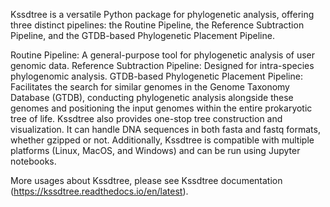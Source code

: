 Kssdtree is a versatile Python package for phylogenetic analysis, offering three distinct pipelines: the Routine Pipeline, the Reference Subtraction Pipeline, and the GTDB-based Phylogenetic Placement Pipeline.

Routine Pipeline: A general-purpose tool for phylogenetic analysis of user genomic data.
Reference Subtraction Pipeline: Designed for intra-species phylogenomic analysis.
GTDB-based Phylogenetic Placement Pipeline: Facilitates the search for similar genomes in the Genome Taxonomy Database (GTDB), conducting phylogenetic analysis alongside these genomes and positioning the input genomes within the entire prokaryotic tree of life.
Kssdtree also provides one-stop tree construction and visualization. It can handle DNA sequences in both fasta and fastq formats, whether gzipped or not. Additionally, Kssdtree is compatible with multiple platforms (Linux, MacOS, and Windows) and can be run using Jupyter notebooks.

More usages about Kssdtree, please see Kssdtree documentation (https://kssdtree.readthedocs.io/en/latest).